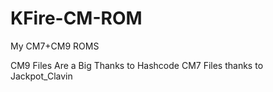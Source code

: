 KFire-CM-ROM
============

My CM7+CM9 ROMS

CM9 Files Are a Big Thanks to Hashcode
CM7 Files thanks to Jackpot_Clavin

